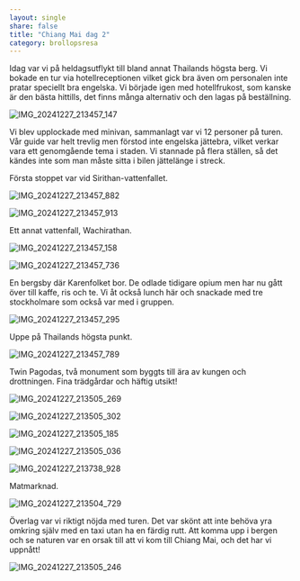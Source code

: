```yaml
---
layout: single
share: false
title: "Chiang Mai dag 2"
category: brollopsresa
---
```


Idag var vi på heldagsutflykt till bland annat Thailands högsta berg. Vi bokade en tur via hotellreceptionen vilket gick bra även om personalen inte pratar speciellt bra engelska. Vi började igen med hotellfrukost, som kanske är den bästa hittills, det finns många alternativ och den lagas på beställning. 

![IMG_20241227_213457_147](https://github.com/user-attachments/assets/c63426c6-74df-47e1-a576-1a0c80dd5e74)


Vi blev upplockade med minivan, sammanlagt var vi 12 personer på turen. Vår guide var helt trevlig men förstod inte engelska jättebra, vilket verkar vara ett genomgående tema i staden. Vi stannade på flera ställen, så det kändes inte som man måste sitta i bilen jättelänge i streck.

Första stoppet var vid Sirithan-vattenfallet.

![IMG_20241227_213457_882](https://github.com/user-attachments/assets/e0233bc4-38b8-491e-aa74-b3031f88babf)


![IMG_20241227_213457_913](https://github.com/user-attachments/assets/6b538573-3c71-4df8-aeca-c6312d0d6f3d)


Ett annat vattenfall, Wachirathan. 

![IMG_20241227_213457_158](https://github.com/user-attachments/assets/fc454ff3-9c36-4358-b774-62b64473ec0c)

![IMG_20241227_213457_736](https://github.com/user-attachments/assets/4ed3a4c9-4923-4648-a6a0-891af97532b7)



En bergsby där Karenfolket bor. De odlade tidigare opium men har nu gått över till kaffe, ris och te. Vi åt också lunch här och snackade med tre stockholmare som också var med i gruppen.

![IMG_20241227_213457_295](https://github.com/user-attachments/assets/f429fc15-e42f-460b-b000-8b960dac138b)


Uppe på Thailands högsta punkt.

![IMG_20241227_213457_789](https://github.com/user-attachments/assets/1dad6ed9-0820-46f4-bdfc-bd2e970a25e2)


Twin Pagodas, två monument som byggts till ära av kungen och drottningen. Fina trädgårdar och häftig utsikt! 

![IMG_20241227_213505_269](https://github.com/user-attachments/assets/075e5fbb-99e9-4f40-974c-b5587c5f93ac)


![IMG_20241227_213505_302](https://github.com/user-attachments/assets/9b5039fa-0d03-4dd3-b2a2-e6fcee9efc69)


![IMG_20241227_213505_185](https://github.com/user-attachments/assets/f13ddf3a-8e1c-43cd-bffb-d53a6fdfab12)


![IMG_20241227_213505_036](https://github.com/user-attachments/assets/4079d348-90ba-4fd6-9728-ae7d6a08205e)


![IMG_20241227_213738_928](https://github.com/user-attachments/assets/1806d529-0f29-465f-927a-8cfd8ecb4804)


Matmarknad.

![IMG_20241227_213504_729](https://github.com/user-attachments/assets/bdf93dff-6fe5-44c9-bd99-fb69890e82a1)


Överlag var vi riktigt nöjda med turen. Det var skönt att inte behöva yra omkring själv med en taxi utan ha en färdig rutt. Att komma upp i bergen och se naturen var en orsak till att vi kom till Chiang Mai, och det har vi uppnått! 

![IMG_20241227_213505_246](https://github.com/user-attachments/assets/1110208d-a428-42af-aaf2-2beb35a9d029)

